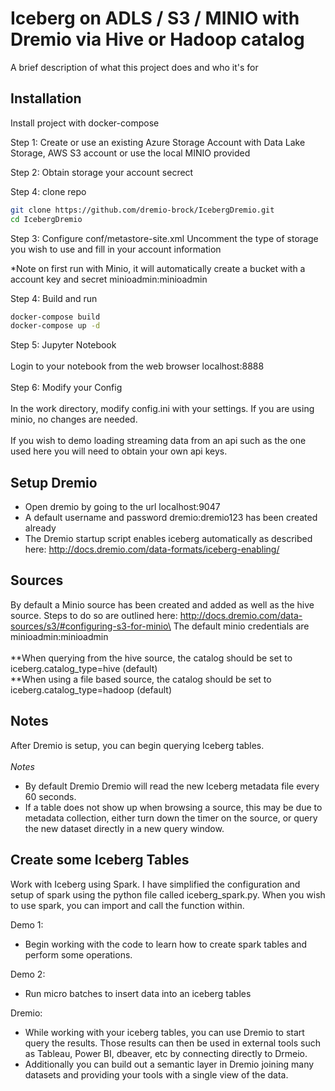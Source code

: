 
# Iceberg on ADLS / S3 / MINIO with Dremio via Hive or Hadoop catalog

A brief description of what this project does and who it's for




## Installation

Install project with docker-compose

Step 1: Create or use an existing Azure Storage Account with Data Lake Storage, AWS S3 account or use the local MINIO provided

Step 2: Obtain storage your account secrect

Step 4: clone repo

```bash
git clone https://github.com/dremio-brock/IcebergDremio.git
cd IcebergDremio
```

Step 3: Configure conf/metastore-site.xml 
Uncomment the type of storage you wish to use and fill in your account information

*Note on first run with Minio, it will automatically create a bucket with a  account key and secret minioadmin:minioadmin
   
Step 4: Build and run

```bash
docker-compose build 
docker-compose up -d
```

Step 5: Jupyter Notebook \
\
Login to your notebook from the web browser localhost:8888 \
\
Step 6: Modify your Config\
\
In the work directory, modify config.ini with your settings. If you are using minio, no changes are needed.\
\
If you wish to demo loading streaming data from an api such as the one used here you will need to obtain your own api keys.


## Setup Dremio

- Open dremio by going to the url localhost:9047
- A default username and password dremio:dremio123 has been created already
- The Dremio startup script enables iceberg automatically as described here: http://docs.dremio.com/data-formats/iceberg-enabling/

## Sources
By default a Minio source has been created and added as well as the hive source. Steps to do so are outlined here: http://docs.dremio.com/data-sources/s3/#configuring-s3-for-minio\
The default minio credentials are minioadmin:minioadmin\
\
**When querying from the hive source, the catalog should be set to iceberg.catalog_type=hive (default)\
**When using a file based source, the catalog should be set to iceberg.catalog_type=hadoop (default)

## Notes

After Dremio is setup, you can begin querying Iceberg tables. \
\
*Notes*
- By default Dremio Dremio will read the new Iceberg metadata file every 60 seconds.
- If a table does not show up when browsing a source, this may be due to metadata collection, either turn down the timer on the source, or query the new dataset directly in a new query window.


## Create some Iceberg Tables
Work with Iceberg using Spark. I have simplified the configuration and setup of spark using the python file called iceberg_spark.py. When you wish to use spark, you can import and call the function within. 

Demo 1: 
- Begin working with the code to learn how to create spark tables and perform some operations. 

Demo 2: 
- Run micro batches to insert data into an iceberg tables 

Dremio:
- While working with your iceberg tables, you can use Dremio to start query the results. Those results can then be used in external tools such as Tableau, Power BI, dbeaver, etc by connecting directly to Drmeio. 
- Additionally you can build out a semantic layer in Dremio joining many datasets and providing your tools with a single view of the data. 
